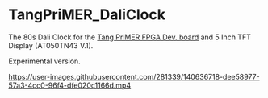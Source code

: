 # TangPriMER_DaliClock
The 80s Dali Clock for the [Tang PriMER FPGA Dev. board](https://tang.sipeed.com/en/) and 5 Inch TFT Display (AT050TN43 V.1).

Experimental version.

https://user-images.githubusercontent.com/281339/140636718-dee58977-57a3-4cc0-96f4-dfe020c1166d.mp4

